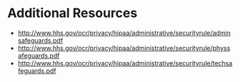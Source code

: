 # Additional Resources
* http://www.hhs.gov/ocr/privacy/hipaa/administrative/securityrule/adminsafeguards.pdf
* http://www.hhs.gov/ocr/privacy/hipaa/administrative/securityrule/physsafeguards.pdf
* http://www.hhs.gov/ocr/privacy/hipaa/administrative/securityrule/techsafeguards.pdf